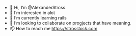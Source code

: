 - 👋 Hi, I’m @AlexanderStross
- 👀 I’m interested in alot
- 🌱 I’m currently learning rails
- 💞️ I’m looking to collaborate on progjects that have meaning.
- 📫 How to reach me https://strosstock.com

<!---
AlexanderStross/AlexanderStross is a ✨ special ✨ repository because its `README.md` (this file) appears on your GitHub profile.
You can click the Preview link to take a look at your changes.
--->
